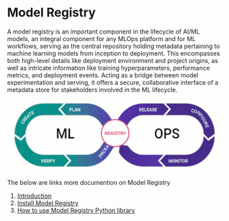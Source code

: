 # Model Registry

A model registry is an important component in the lifecycle of AI/ML models, an integral component for any MLOps platform and for ML workflows, serving as the central repository holding metadata pertaining to machine learning models from inception to deployment. This encompasses both high-level details like deployment environment and project origins, as well as intricate information like training hyperparameters, performance metrics, and deployment events. Acting as a bridge between model experimentation and serving, it offers a secure, collaborative interface of a metadata store for stakeholders involved in the ML lifecycle.

![Model Registry](./images/model-registry.png)


The below are links more documention on Model Registry

1. [Introduction](./introduction.md)
2. [Install Model Registry](./install.md)
3. [How to use Model Registry Python library](./getting-started.md)


